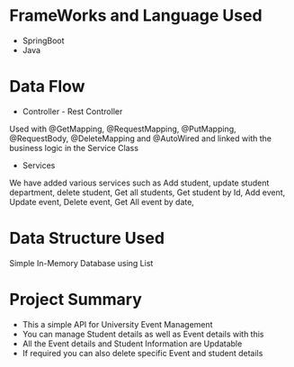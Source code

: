
# FrameWorks and Language Used
* SpringBoot
* Java

# Data Flow
* Controller - Rest Controller

Used with @GetMapping, @RequestMapping, @PutMapping, @RequestBody, @DeleteMapping and @AutoWired and linked with the business logic in the Service Class

* Services

We have added various services such as 
Add student,
update student department,
delete student,
Get all students, 
Get student by Id,
Add event,
Update event,
Delete event,
Get All event by date,

# Data Structure Used

Simple In-Memory Database using List 

# Project Summary 
* This a simple API for University Event Management 
* You can manage Student details as well as Event details with this
* All the Event details and Student Information are Updatable 
* If required you can also delete specific Event and student details

